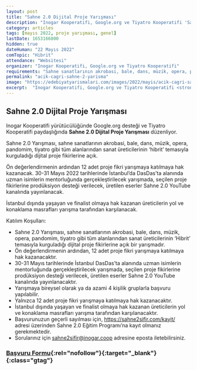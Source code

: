 ```yaml
---
layout: post
title: "Sahne 2.0 Dijital Proje Yarışması"
description: "Inogar Kooperatifi, Google.org ve Tiyatro Kooperatifi 'Sahne 2.0 Dijital Proje Yarışması' düzenliyor."
category: articles
tags: [mayıs 2022, proje yarışması, genel]
lastDate: 1653166800
hidden: true
dateHuman: "22 Mayıs 2022"
comTopic: "Hibrit"
attendance: "Websitesi"
organizer: "Inogar Kooperatifi, Google.org ve Tiyatro Kooperatifi"
requirements: "Sahne sanatlarının akrobasi, bale, dans, müzik, opera, pandomim, tiyatro gibi tüm alanlarından sanat üreticileri katılabilir."
permalink: "acik-cagri-sahne-2-yarisma"
image: "https://edebiyatyarismalari.com/images/2022/mayis/acik-cagri-sahne-2-yarisma.jpg"
excerpt:  "Inogar Kooperatifi, Google.org ve Tiyatro Kooperatifi <strong> Sahne 2.0 Dijital Proje Yarışması </strong> düzenliyor."
---
```


## Sahne 2.0 Dijital Proje Yarışması
Inogar Kooperatifi yürütücülüğünde Google.org desteği ve Tiyatro Kooperatifi paydaşlığında **Sahne 2.0 Dijital Proje Yarışması** düzenliyor.

Sahne 2.0 Yarışması, sahne sanatlarının akrobasi, bale, dans, müzik, opera, pandomim, tiyatro gibi tüm alanlarından sanat üreticilerinin ‘hibrit’ temasıyla kurguladığı dijital proje fikirlerine açık.

Ön değerlendirmenin ardından 12 adet proje fikri yarışmaya katılmaya hak kazanacak. 30-31 Mayıs 2022 tarihlerinde İstanbul’da DasDas’ta alanında uzman isimlerin mentorluğunda gerçekleştirilecek yarışmada, seçilen proje fikirlerine prodüksiyon desteği verilecek, üretilen eserler Sahne 2.0 YouTube kanalında yayınlanacak.

İstanbul dışında yaşayan ve finalist olmaya hak kazanan üreticilerin yol ve konaklama masrafları yarışma tarafından karşılanacak.

Katılım Koşulları:
- Sahne 2.0 Yarışması, sahne sanatlarının akrobasi, bale, dans, müzik, opera, pandomim, tiyatro gibi tüm alanlarından sanat üreticilerinin ‘Hibrit’ temasıyla kurguladığı dijital proje fikirlerine açık bir yarışmadır.
- Ön değerlendirmenin ardından, 12 adet proje fikri yarışmaya katılmaya hak kazanacaktır.
- 30-31 Mayıs tarihlerinde İstanbul DasDas’ta alanında uzman isimlerin mentorluğunda gerçekleştirilecek yarışmada, seçilen proje fikirlerine prodüksiyon desteği verilecek, üretilen eserler Sahne 2.0 YouTube kanalında yayınlanacaktır.
- Yarışmaya bireysel olarak ya da azami 4 kişilik gruplarla başvuru yapılabilir.
- Yalnızca 12 adet proje fikri yarışmaya katılmaya hak kazanacaktır.
- İstanbul dışında yaşayan ve finalist olmaya hak kazanan üreticilerin yol ve konaklama masrafları yarışma tarafından karşılanacaktır.
- Başvurunuzun geçerli sayılması için, https://sahne2sifir.com/kayit/ adresi üzerinden Sahne 2.0 Eğitim Programı’na kayıt olmanız gerekmektedir.
- Sorularınız için sahne2sifir@inogar.coop adresine eposta iletebilirsiniz.


### [Başvuru Formu](https://sahne2sifir.com/yarisma-basvurusu/?ref=edebiyatyarismalari.com){:rel="nofollow"}{:target="_blank"}{:class="gtag"}